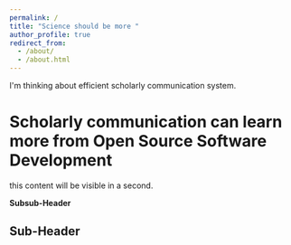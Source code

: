 ```yaml
---
permalink: /
title: "Science should be more "
author_profile: true
redirect_from: 
  - /about/
  - /about.html
---
```


I'm thinking about efficient scholarly communication system.

Scholarly communication can learn more from Open Source Software Development
======
this content will be visible in a second.

**Subsub-Header**


Sub-Header
------
